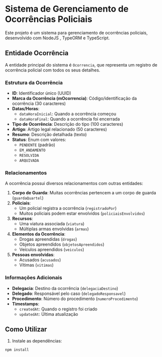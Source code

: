 # Sistema de Gerenciamento de Ocorrências Policiais

Este projeto é um sistema para gerenciamento de ocorrências policiais, desenvolvido com NodeJS , TypeORM e TypeScript.

## Entidade Ocorrência

A entidade principal do sistema é `Ocorrencia`, que representa um registro de ocorrência policial com todos os seus detalhes.

### Estrutura da Ocorrência

- **ID**: Identificador único (UUID)
- **Marca da Ocorrência (mOcorrencia)**: Código/identificação da ocorrência (30 caracteres)
- **Datas/Horas**:
  - `dataHoraInicial`: Quando a ocorrência começou
  - `dataHoraFinal`: Quando a ocorrência foi encerrada
- **Tipo de Ocorrência**: Descrição do tipo (100 caracteres)
- **Artigo**: Artigo legal relacionado (50 caracteres)
- **Resumo**: Descrição detalhada (texto)
- **Status**: Enum com valores:
  - `PENDENTE` (padrão)
  - `EM_ANDAMENTO`
  - `RESOLVIDA`
  - `ARQUIVADA`

### Relacionamentos

A ocorrência possui diversos relacionamentos com outras entidades:

1. **Corpo de Guarda**: Muitas ocorrências pertencem a um corpo de guarda (`guardaQuartel`)
2. **Policiais**:
   - Um policial registra a ocorrência (`registradoPor`)
   - Muitos policiais podem estar envolvidos (`policiaisEnvolvidos`)
3. **Recursos**:
   - Uma viatura associada (`viatura`)
   - Múltiplas armas envolvidas (`armas`)
4. **Elementos da Ocorrência**:
   - Drogas apreendidas (`drogas`)
   - Objetos apreendidos (`objetosApreendidos`)
   - Veículos apreendidos (`veiculos`)
5. **Pessoas envolvidas**:
   - Acusados (`acusados`)
   - Vítimas (`vitimas`)

### Informações Adicionais

- **Delegacia**: Destino da ocorrência (`delegaciaDestino`)
- **Delegado**: Responsável pelo caso (`delegadoResponsavel`)
- **Procedimento**: Número do procedimento (`numeroProcedimento`)
- **Timestamps**: 
  - `createdAt`: Quando o registro foi criado
  - `updatedAt`: Última atualização

## Como Utilizar

1. Instale as dependências:
```bash
npm install
